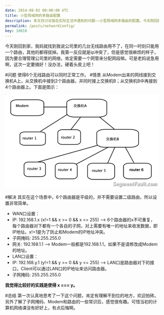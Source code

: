 ```yaml
---
date: 2014-08-02 00:00:00 UTC
title: 小型局域网的多路由配置
description: 本文将讨论我在实际生活中遇到的问题——小型局域网多路由的配置。今天刚回到家，我妈就找到我说公司里的几台无线路由用不了，在同一时刻只能用一个路由，其他的都得拔掉。我第一反应就是ip冲突了，但是感觉很麻烦的样子，因为要合理管理公司里的网络，肯定需要一个网管来分配网段嘛。可是老妈说急用啊，这次一定要搞好！没办法，硬着头皮上吧！
permalink: /posts/networkConfig/
key: 10010
---
```


今天刚回到家，我妈就找到我说公司里的几台无线路由用不了，在同一时刻只能用一个路由，其他的都得拔掉。我第一反应就是ip冲突了，但是感觉很麻烦的样子，因为要合理管理公司里的网络，肯定需要一个网管来分配网段嘛。可是老妈说急用啊，这次一定要搞好！没办法，硬着头皮上吧！

#问题
使得6个无线路由可以同时正常工作。
#情景
从Modem出来的网线接到交换机A上，从交换机中接到2个路由器，并同时接上交换机B；从交换机B中再接到4个路由器上。下面是图示：

![请输入图片描述][1]

#解决
其实在这个场景中，6个路由器是平级的，并不需要设置二级路由，所以设置非常简单。

 - WAN口设置：
  - IP: 192.168.1.x (x!=1 && x >= 0 && x <= 255) ——> 6个路由器的x不可重复，每个路由器对下都有一个各自的子网，对上需要有唯一的地址来收发数据，即IP地址。x!=1是为了防止和Modem的IP地址冲突。
  - 子网掩码: 255.255.255.0
  - 网关: 192.168.1.1 ——> Modem一般都是192.168.1.1，如果不是请修改成Modem的地址。
 - LAN口设置：
  - IP: 192.168.y.1 (y!=1 && y >= 0 && y <= 255) ——> LAN口是路由器对下的接口，Client可以通过LAN口的IP地址来访问路由器。
  - 子网掩码: 255.255.255.0

**我觉得比较好的实践是使得 x === y。** 

#总结
第一次认真地思考了一下这个问题，肯定有理解不到位的地方，欢迎拍砖。另外了解了子网掩码、Modem和路由的一些常识后，感觉很有趣。可惜当初的计算机网络课没有好好上，有点后悔啊。

[1]: /images/netconfig.png
